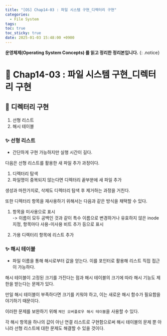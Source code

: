 ```yaml
---
title: "[OS] Chap14-03 : 파일 시스템 구현_디렉터리 구현"
categories:
  - File System
tags:
toc: true
toc_sticky: true
date: 2025-01-03 15:48:00 +0900
---
```


<strong>운영체제(Operating System Concepts) 를 읽고 정리한 정리본입니다.</strong>
{: .notice}

# 📌 Chap14-03 : 파일 시스템 구현_디렉터리 구현

## 🫧 디렉터리 구현

1. 선형 리스트
2. 해시 테이블

### ✨ 선형 리스트

- 간단하게 구현 가능하지만 실행 시간이 길다.

다음은 선형 리스트를 활용한 새 파일 추가 과정이다.

1. 디렉터리 탐색
2. 파일명이 중복되지 않는다면 디렉터리 끝부분에 새 파일 추가

생성과 마찬가지로, 삭제도 디렉터리 탐색 후 제거하는 과정을 거친다.

또한 디렉터리 항목을 재사용하기 위해서는 다음과 같은 방식을 채택할 수 있다.

1. 항목을 미사용으로 표시
<br/> -> 이름이 모두 공백인 것과 같이 특수 이름으로 변경하거나 유효하지 않은 inode 지정, 항목마다 사용-미사용 비트 추가 등으로 표시

2. 가용 디렉터리 항목에 리스트 추가

### ✨ 해시 테이블

- 파일 이름을 통해 해시로부터 값을 얻는다. 이를 포인터로 활용해 리스트 직접 접근이 가능하다.

해시 테이블이 고정된 크기를 가진다는 점과 해시 테이블의 크기에 따라 해시 기능도 제한을 받는다는 문제가 있다.

만일 해시 테이블이 부족하다면 크기를 키워야 하고, 이는 새로운 해시 함수가 필요함을 야기하기 때문이다.

이러한 문제를 보완하기 위해 `체인 오버플로우 해시 테이블`을 사용할 수 있다.

각 해시 항목을 하나의 값이 아닌 연결 리스트로 구현함으로써 해시 테이블의 문제 뿐 아니라 선형 리스트에 대한 문제도 해결할 수 있을 것이다.